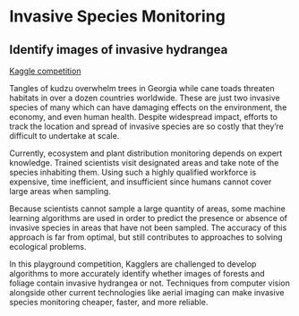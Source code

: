 # Invasive Species Monitoring

## Identify images of invasive hydrangea

[Kaggle competition](https://www.kaggle.com/c/invasive-species-monitoring)

Tangles of kudzu overwhelm trees in Georgia while cane toads threaten habitats in over a dozen countries worldwide. These are just two invasive species of many which can have damaging effects on the environment, the economy, and even human health. Despite widespread impact, efforts to track the location and spread of invasive species are so costly that they’re difficult to undertake at scale.

Currently, ecosystem and plant distribution monitoring depends on expert knowledge. Trained scientists visit designated areas and take note of the species inhabiting them. Using such a highly qualified workforce is expensive, time inefficient, and insufficient since humans cannot cover large areas when sampling.

Because scientists cannot sample a large quantity of areas, some machine learning algorithms are used in order to predict the presence or absence of invasive species in areas that have not been sampled. The accuracy of this approach is far from optimal, but still contributes to approaches to solving ecological problems.

In this playground competition, Kagglers are challenged to develop algorithms to more accurately identify whether images of forests and foliage contain invasive hydrangea or not. Techniques from computer vision alongside other current technologies like aerial imaging can make invasive species monitoring cheaper, faster, and more reliable.
